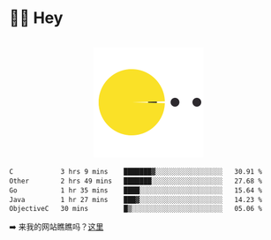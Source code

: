 
# 👋🏻 Hey
<div align="center">
	<br>
	<img src="https://raw.githubusercontent.com/Aniket965/Aniket965/master/pacman.svg?sanitize=true" width="200" height="200">
	<br>
</div>

<!--START_SECTION:waka-->

```txt
C            3 hrs 9 mins    ███████▓░░░░░░░░░░░░░░░░░   30.91 %
Other        2 hrs 49 mins   ███████░░░░░░░░░░░░░░░░░░   27.68 %
Go           1 hr 35 mins    ████░░░░░░░░░░░░░░░░░░░░░   15.64 %
Java         1 hr 27 mins    ███▓░░░░░░░░░░░░░░░░░░░░░   14.23 %
ObjectiveC   30 mins         █▒░░░░░░░░░░░░░░░░░░░░░░░   05.06 %
```

<!--END_SECTION:waka-->

 ➡️  来我的网站瞧瞧吗？[这里](https://www.shaolongfei.com)
